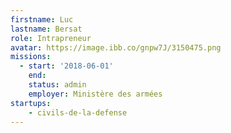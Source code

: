 ```yaml
---
firstname: Luc
lastname: Bersat
role: Intrapreneur
avatar: https://image.ibb.co/gnpw7J/3150475.png
missions:
  - start: '2018-06-01'
    end:
    status: admin
    employer: Ministère des armées
startups:
    - civils-de-la-defense
---
```

